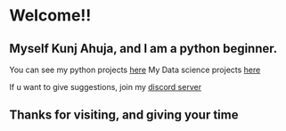 # Welcome!!
## Myself Kunj Ahuja, and I am a python beginner.

You can see my python projects [here](https://github.com/Kunj-Ahuja/python-projects)
My Data science projects [here](https://github.com/Kunj-Ahuja/data-science-projects)

If u want to give suggestions, join my [discord server](https://discord.gg/jyAR3Bydca)

## Thanks for visiting, and giving your time
